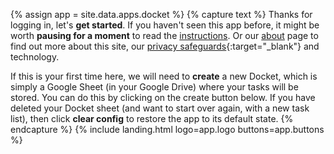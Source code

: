 {% assign app = site.data.apps.docket %}
{% capture text %}
Thanks for logging in, let's __get started__. If you haven't seen this app before, it might be worth __pausing for a moment__ to read the [instructions](#instructions). Or our [about](/about/) page to find out more about this site, our [privacy safeguards](/about/?highlight=privacy){:target="_blank"} and technology.

If this is your first time here, we will need to __create__ a new Docket, which is simply a Google Sheet (in your Google Drive) where your tasks will be stored. You can do this by clicking on the create button below. If you have deleted your Docket sheet (and want to start over again, with a new task list), then click __clear config__ to restore the app to its default state.
{% endcapture %}
{% include landing.html logo=app.logo buttons=app.buttons %}